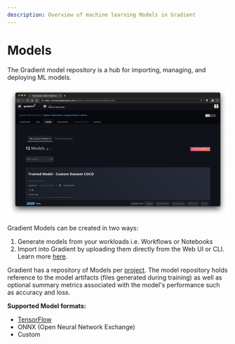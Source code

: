 ```yaml
---
description: Overview of machine learning Models in Gradient
---
```


# Models

The Gradient model repository is a hub for importing, managing, and deploying ML models. 

![Models are available within projects](../../.gitbook/assets/screen-shot-2021-01-18-at-10.12.57-pm%20%282%29%20%282%29%20%282%29%20%282%29%20%282%29%20%282%29%20%282%29%20%282%29.png)

Gradient Models can be created in two ways: 

1. Generate models from your workloads i.e. Workflows or Notebooks
2. Import into Gradient by uploading them directly from the Web UI or CLI. Learn more [here](create-a-model/).

Gradient has a repository of Models per [project](../../get-started/managing-projects/). The model repository holds reference to the model artifacts \(files generated during training\) as well as optional summary metrics associated with the model's performance such as accuracy and loss.

**Supported Model formats:**

* [TensorFlow](https://www.tensorflow.org/guide/saved_model)
* ONNX \(Open Neural Network Exchange\) 
* Custom

